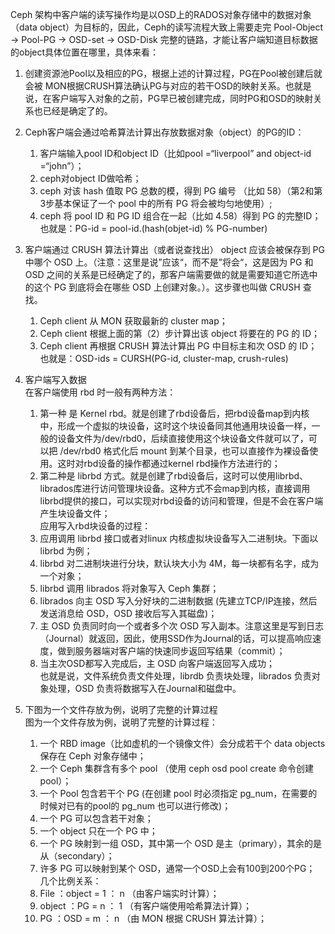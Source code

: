 Ceph 架构中客户端的读写操作均是以OSD上的RADOS对象存储中的数据对象（data object）为目标的，因此，Ceph的读写流程大致上需要走完 Pool-Object → Pool-PG → OSD-set → OSD-Disk 完整的链路，才能让客户端知道目标数据的object具体位置在哪里，具体来看：

1. 创建资源池Pool以及相应的PG，根据上述的计算过程，PG在Pool被创建后就会被 MON根据CRUSH算法确认PG与对应的若干OSD的映射关系。也就是说，在客户端写入对象的之前，PG早已被创建完成，同时PG和OSD的映射关系也已经是确定了的。
2. Ceph客户端会通过哈希算法计算出存放数据对象（object）的PG的ID：

   1.  客户端输入pool ID和object ID（比如pool =“liverpool” and object-id =“john”）；  
   2.  ceph对object ID做哈希；  
   3.  ceph 对该 hash 值取 PG 总数的模，得到 PG 编号 （比如 58）（第2和第3步基本保证了一个 pool 中的所有 PG 将会被均匀地使用）;  
   4.  ceph 将  pool ID 和 PG ID 组合在一起（比如 4.58）得到 PG 的完整ID； 也就是：PG-id = pool-id.\(hash\(objet-id\) % PG-number\)

3. 客户端通过 CRUSH 算法计算出（或者说查找出） object 应该会被保存到 PG 中哪个 OSD 上。（注意：这里是说”应该“，而不是”将会“，这是因为 PG 和 OSD 之间的关系是已经确定了的，那客户端需要做的就是需要知道它所选中的这个 PG 到底将会在哪些 OSD 上创建对象。）。这步骤也叫做 CRUSH 查找。  
   1.  Ceph client 从 MON 获取最新的 cluster map；  
   2.  Ceph client 根据上面的第（2）步计算出该 object 将要在的 PG 的 ID；  
   3.  Ceph client 再根据 CRUSH 算法计算出 PG 中目标主和次 OSD 的 ID；  
   也就是：OSD-ids = CURSH\(PG-id, cluster-map, crush-rules\)

4. 客户端写入数据  
   在客户端使用 rbd 时一般有两种方法：  
   1.  第一种 是 Kernel rbd。就是创建了rbd设备后，把rbd设备map到内核中，形成一个虚拟的块设备，这时这个块设备同其他通用块设备一样，一般的设备文件为/dev/rbd0，后续直接使用这个块设备文件就可以了，可以把 /dev/rbd0 格式化后 mount 到某个目录，也可以直接作为裸设备使用。这时对rbd设备的操作都通过kernel rbd操作方法进行的；  
   2.  第二种是 librbd 方式。就是创建了rbd设备后，这时可以使用librbd、librados库进行访问管理块设备。这种方式不会map到内核，直接调用librbd提供的接口，可以实现对rbd设备的访问和管理，但是不会在客户端产生块设备文件；  
   应用写入rbd块设备的过程：  
   1.  应用调用 librbd 接口或者对linux 内核虚拟块设备写入二进制块。下面以 librbd 为例；  
   2.  librbd 对二进制块进行分块，默认块大小为 4M，每一块都有名字，成为一个对象；  
   3.  librbd 调用 librados 将对象写入 Ceph 集群；  
   4.  librados 向主 OSD 写入分好块的二进制数据 \(先建立TCP/IP连接，然后发送消息给 OSD，OSD 接收后写入其磁盘\)；  
   5.  主 OSD 负责同时向一个或者多个次 OSD 写入副本。注意这里是写到日志（Journal）就返回，因此，使用SSD作为Journal的话，可以提高响应速度，做到服务器端对客户端的快速同步返回写结果（commit）；  
   6.  当主次OSD都写入完成后，主 OSD 向客户端返回写入成功；  
   也就是说，文件系统负责文件处理，librdb 负责块处理，librados 负责对象处理，OSD 负责将数据写入在Journal和磁盘中。

5. 下图为一个文件存放为例，说明了完整的计算过程  
   图为一个文件存放为例，说明了完整的计算过程：  
   1.  一个 RBD image（比如虚机的一个镜像文件）会分成若干个 data objects 保存在 Ceph 对象存储中；  
   2.  一个 Ceph 集群含有多个 pool （使用 ceph osd pool create 命令创建pool）；  
   3.  一个 Pool 包含若干个 PG \(在创建 pool 时必须指定 pg\_num，在需要的时候对已有的pool的 pg\_num 也可以进行修改\)；  
   4.  一个 PG 可以包含若干对象；  
   5.  一个 object 只在一个 PG 中；  
   6.  一个 PG 映射到一组 OSD，其中第一个 OSD 是主（primary），其余的是从（secondary）；  
   7.  许多 PG 可以映射到某个 OSD，通常一个OSD上会有100到200个PG；  
   几个比例关系：  
   1.  File ：object = 1 ： n （由客户端实时计算）；  
   2.  object ：PG = n ： 1 （有客户端使用哈希算法计算）；  
   3.  PG ：OSD = m ： n （由 MON 根据 CRUSH 算法计算）；
